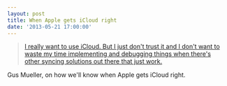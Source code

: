 ```yaml
---
layout: post
title: When Apple gets iCloud right
date: '2013-05-21 17:00:00'
---
```


> [I really want to use iCloud. But I just don't trust it and I don't want to waste my time implementing and debugging things when there's other syncing solutions out there that just work.](http://shapeof.com/archives/2013/5/how_to_know_when_apple_finally_gets_icloud_right.html)

Gus Mueller, on how we'll know when Apple gets iCloud right.
